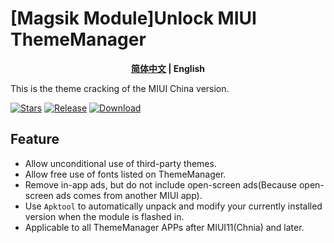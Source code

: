 # [Magsik Module]Unlock MIUI ThemeManager

<div align="center">
<span style="font-weight: bold"><a href=README.md>简体中文</a> | English</span>
</div>

This is the theme cracking of the MIUI China version.

[![Stars](https://img.shields.io/github/stars/YuKongA/Unlock_MIUI_ThemeManager?label=stars)](https://github.com/YuKongA/Unlock_MIUI_ThemeManager) [![Release](https://img.shields.io/github/v/release/YuKongA/Unlock_MIUI_ThemeManager?label=release)](https://github.com/YuKongA/Unlock_MIUI_ThemeManager/releases/latest) [![Download](https://img.shields.io/github/downloads/YuKongA/Unlock_MIUI_ThemeManager/total)](https://github.com/YuKongA/Unlock_MIUI_ThemeManager/releases)

## Feature

- Allow unconditional use of third-party themes.
- Allow free use of fonts listed on ThemeManager.
- Remove in-app ads, but do not include open-screen ads(Because open-screen ads comes from another MIUI app).
- Use `Apktool` to automatically unpack and modify your currently installed version when the module is flashed in.
- Applicable to all ThemeManager APPs after MIUI11(Chnia) and later.
